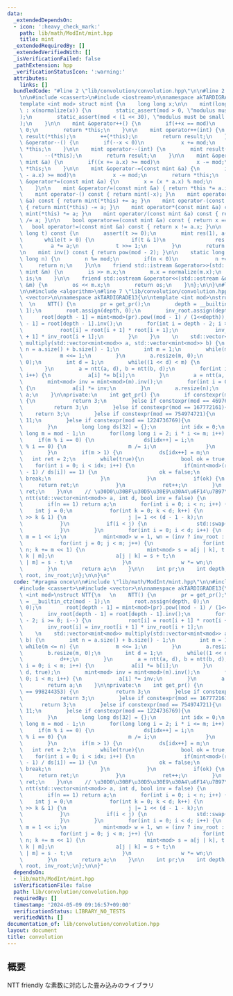 ```yaml
---
data:
  _extendedDependsOn:
  - icon: ':heavy_check_mark:'
    path: lib/math/ModInt/mint.hpp
    title: mint
  _extendedRequiredBy: []
  _extendedVerifiedWith: []
  _isVerificationFailed: false
  _pathExtension: hpp
  _verificationStatusIcon: ':warning:'
  attributes:
    links: []
  bundledCode: "#line 2 \"lib/convolution/convolution.hpp\"\n\n#line 2 \"lib/math/ModInt/mint.hpp\"\
    \n\n#include <cassert>\n#include <iostream>\n\nnamespace akTARDIGRADE13 {\n\n\
    template <int mod> struct mint {\n    long long x;\n\n    mint(long long x = 0)\
    \ : x(normalize(x)) {\n        static_assert(mod > 0, \"modulus must be positive\"\
    );\n        static_assert(mod < (1 << 30), \"modulus must be small than 2*30\"\
    );\n    }\n\n    mint &operator++() {\n        if(++x == mod)\n            x =\
    \ 0;\n        return *this;\n    }\n\n    mint operator++(int) {\n        mint\
    \ result(*this);\n        ++(*this);\n        return result;\n    }\n\n    mint\
    \ &operator--() {\n        if(--x < 0)\n            x += mod;\n        return\
    \ *this;\n    }\n\n    mint operator--(int) {\n        mint result(*this);\n \
    \       --(*this);\n        return result;\n    }\n\n    mint &operator+=(const\
    \ mint &a) {\n        if((x += a.x) >= mod)\n            x -= mod;\n        return\
    \ *this;\n    }\n\n    mint &operator-=(const mint &a) {\n        if((x += mod\
    \ - a.x) >= mod)\n            x -= mod;\n        return *this;\n    }\n\n    mint\
    \ &operator*=(const mint &a) {\n        x = (x * a.x) % mod;\n        return *this;\n\
    \    }\n\n    mint &operator/=(const mint &a) { return *this *= a.inv(); }\n\n\
    \    mint operator-() const { return mint(-x); }\n    mint operator+(const mint\
    \ &a) const { return mint(*this) += a; }\n    mint operator-(const mint &a) const\
    \ { return mint(*this) -= a; }\n    mint operator*(const mint &a) const { return\
    \ mint(*this) *= a; }\n    mint operator/(const mint &a) const { return mint(*this)\
    \ /= a; }\n\n    bool operator==(const mint &a) const { return x == a.x; }\n \
    \   bool operator!=(const mint &a) const { return x != a.x; }\n\n    mint pow(long\
    \ long t) const {\n        assert(t >= 0);\n        mint res(1), a(*this);\n \
    \       while(t > 0) {\n            if(t & 1)\n                res *= a;\n   \
    \         a *= a;\n            t >>= 1;\n        }\n        return res;\n    }\n\
    \n    mint inv() const { return pow(mod - 2); }\n\n    static long long normalize(long\
    \ long n) {\n        n %= mod;\n        if(n < 0)\n            n += mod;\n   \
    \     return n;\n    }\n\n    friend std::istream &operator>>(std::istream &is,\
    \ mint &m) {\n        is >> m.x;\n        m.x = normalize(m.x);\n        return\
    \ is;\n    }\n\n    friend std::ostream &operator<<(std::ostream &os, const mint\
    \ &m) {\n        os << m.x;\n        return os;\n    }\n};\n\n}\n#line 4 \"lib/convolution/convolution.hpp\"\
    \n\n#include <algorithm>\n#line 7 \"lib/convolution/convolution.hpp\"\n#include\
    \ <vector>\n\nnamespace akTARDIGRADE13{\n\ntemplate <int mod>\nstruct NTT{\n \
    \  \n    NTT() {\n        pr = get_pr();\n        depth = __builtin_ctz(mod -\
    \ 1);\n        root.assign(depth, 0);\n        inv_root.assign(depth, 0);\n  \
    \      root[depth - 1] = mint<mod>(pr).pow((mod - 1) / (1<<depth));\n        inv_root[depth\
    \ - 1] = root[depth - 1].inv();\n        for(int i = depth - 2; i >= 0; i--) {\n\
    \            root[i] = root[i + 1] * root[i + 1];\n            inv_root[i] = inv_root[i\
    \ + 1] * inv_root[i + 1];\n        }\n    }\n    \n    std::vector<mint<mod>>\
    \ multiply(std::vector<mint<mod>> a, std::vector<mint<mod>> b) {\n        int\
    \ n = a.size() + b.size() - 1;\n        int m = 1;\n        while(m <= n) {\n\
    \            m <<= 1;\n        }\n        a.resize(m, 0);\n        b.resize(m,\
    \ 0);\n        int d = 1;\n        while((1 << d) < m) {\n            d++;\n \
    \       }\n        a = ntt(a, d), b = ntt(b, d);\n        for(int i = 0; i < m;\
    \ i++) {\n            a[i] *= b[i];\n        }\n        a = ntt(a, d, true);\n\
    \        mint<mod> inv = mint<mod>(m).inv();\n        for(int i = 0; i < m; i++)\
    \ {\n            a[i] *= inv;\n        }\n        a.resize(n);\n        return\
    \ a;\n    }\n\nprivate:\n    int get_pr() {\n        if constexpr(mod == 998244353)\
    \ {\n            return 3;\n        }else if constexpr(mod == 469762049){\n  \
    \          return 3;\n        }else if constexpr(mod == 167772161){\n        \
    \    return 3;\n        }else if constexpr(mod == 754974721){\n            return\
    \ 11;\n        }else if constexpr(mod == 1224736769){\n            return 3;\n\
    \        }\n        long long ds[32] = {};\n        int idx = 0;\n        long\
    \ long m = mod - 1;\n        for(long long i = 2; i * i <= m; i++) {\n       \
    \     if(m % i == 0) {\n                ds[idx++] = i;\n                while(m\
    \ % i == 0) {\n                    m /= i;\n                }\n            }\n\
    \        }\n        if(m > 1) {\n            ds[idx++] = m;\n        }\n     \
    \   int ret = 2;\n        while(true){\n            bool ok = true;\n        \
    \    for(int i = 0; i < idx; i++) {\n                if(mint<mod>(ret).pow((mod\
    \ - 1) / ds[i]) == 1) {\n                    ok = false;\n                   \
    \ break;\n                }\n            }\n            if(ok) {\n           \
    \     return ret;\n            }\n            ret++;\n        }\n        return\
    \ ret;\n    }\n\n    // \u30D0\u30BF\u30D5\u30E9\u30A4\u6F14\u7B97\n    std::vector<mint<mod>>\
    \ ntt(std::vector<mint<mod>> a, int d, bool inv = false) {\n        int n = a.size();\n\
    \        if(n == 1) return a;\n        for(int i = 0; i < n; i++) {\n        \
    \    int j = 0;\n            for(int k = 0; k < d; k++) {\n                if(i\
    \ >> k & 1) {\n                    j |= 1 << (d - 1 - k);\n                }\n\
    \            }\n            if(i < j) {\n                std::swap(a[i], a[j]);\n\
    \            }\n        }\n        for(int i = 0; i < d; i++) {\n            int\
    \ m = 1 << i;\n            mint<mod> w = 1, wn = (inv ? inv_root : root)[i];\n\
    \            for(int j = 0; j < m; j++) {\n                for(int k = 0; k <\
    \ n; k += m << 1) {\n                    mint<mod> s = a[j | k], t = w * a[j |\
    \ k | m];\n                    a[j | k] = s + t;\n                    a[j | k\
    \ | m] = s - t;\n                }\n                w *= wn;\n            }\n\
    \        }\n        return a;\n    }\n\n    int pr;\n    int depth;\n    std::vector<mint<mod>>\
    \ root, inv_root;\n};\n\n}\n"
  code: "#pragma once\n\n#include \"lib/math/ModInt/mint.hpp\"\n\n#include <algorithm>\n\
    #include <cassert>\n#include <vector>\n\nnamespace akTARDIGRADE13{\n\ntemplate\
    \ <int mod>\nstruct NTT{\n   \n    NTT() {\n        pr = get_pr();\n        depth\
    \ = __builtin_ctz(mod - 1);\n        root.assign(depth, 0);\n        inv_root.assign(depth,\
    \ 0);\n        root[depth - 1] = mint<mod>(pr).pow((mod - 1) / (1<<depth));\n\
    \        inv_root[depth - 1] = root[depth - 1].inv();\n        for(int i = depth\
    \ - 2; i >= 0; i--) {\n            root[i] = root[i + 1] * root[i + 1];\n    \
    \        inv_root[i] = inv_root[i + 1] * inv_root[i + 1];\n        }\n    }\n\
    \    \n    std::vector<mint<mod>> multiply(std::vector<mint<mod>> a, std::vector<mint<mod>>\
    \ b) {\n        int n = a.size() + b.size() - 1;\n        int m = 1;\n       \
    \ while(m <= n) {\n            m <<= 1;\n        }\n        a.resize(m, 0);\n\
    \        b.resize(m, 0);\n        int d = 1;\n        while((1 << d) < m) {\n\
    \            d++;\n        }\n        a = ntt(a, d), b = ntt(b, d);\n        for(int\
    \ i = 0; i < m; i++) {\n            a[i] *= b[i];\n        }\n        a = ntt(a,\
    \ d, true);\n        mint<mod> inv = mint<mod>(m).inv();\n        for(int i =\
    \ 0; i < m; i++) {\n            a[i] *= inv;\n        }\n        a.resize(n);\n\
    \        return a;\n    }\n\nprivate:\n    int get_pr() {\n        if constexpr(mod\
    \ == 998244353) {\n            return 3;\n        }else if constexpr(mod == 469762049){\n\
    \            return 3;\n        }else if constexpr(mod == 167772161){\n      \
    \      return 3;\n        }else if constexpr(mod == 754974721){\n            return\
    \ 11;\n        }else if constexpr(mod == 1224736769){\n            return 3;\n\
    \        }\n        long long ds[32] = {};\n        int idx = 0;\n        long\
    \ long m = mod - 1;\n        for(long long i = 2; i * i <= m; i++) {\n       \
    \     if(m % i == 0) {\n                ds[idx++] = i;\n                while(m\
    \ % i == 0) {\n                    m /= i;\n                }\n            }\n\
    \        }\n        if(m > 1) {\n            ds[idx++] = m;\n        }\n     \
    \   int ret = 2;\n        while(true){\n            bool ok = true;\n        \
    \    for(int i = 0; i < idx; i++) {\n                if(mint<mod>(ret).pow((mod\
    \ - 1) / ds[i]) == 1) {\n                    ok = false;\n                   \
    \ break;\n                }\n            }\n            if(ok) {\n           \
    \     return ret;\n            }\n            ret++;\n        }\n        return\
    \ ret;\n    }\n\n    // \u30D0\u30BF\u30D5\u30E9\u30A4\u6F14\u7B97\n    std::vector<mint<mod>>\
    \ ntt(std::vector<mint<mod>> a, int d, bool inv = false) {\n        int n = a.size();\n\
    \        if(n == 1) return a;\n        for(int i = 0; i < n; i++) {\n        \
    \    int j = 0;\n            for(int k = 0; k < d; k++) {\n                if(i\
    \ >> k & 1) {\n                    j |= 1 << (d - 1 - k);\n                }\n\
    \            }\n            if(i < j) {\n                std::swap(a[i], a[j]);\n\
    \            }\n        }\n        for(int i = 0; i < d; i++) {\n            int\
    \ m = 1 << i;\n            mint<mod> w = 1, wn = (inv ? inv_root : root)[i];\n\
    \            for(int j = 0; j < m; j++) {\n                for(int k = 0; k <\
    \ n; k += m << 1) {\n                    mint<mod> s = a[j | k], t = w * a[j |\
    \ k | m];\n                    a[j | k] = s + t;\n                    a[j | k\
    \ | m] = s - t;\n                }\n                w *= wn;\n            }\n\
    \        }\n        return a;\n    }\n\n    int pr;\n    int depth;\n    std::vector<mint<mod>>\
    \ root, inv_root;\n};\n\n}"
  dependsOn:
  - lib/math/ModInt/mint.hpp
  isVerificationFile: false
  path: lib/convolution/convolution.hpp
  requiredBy: []
  timestamp: '2024-05-09 09:16:57+09:00'
  verificationStatus: LIBRARY_NO_TESTS
  verifiedWith: []
documentation_of: lib/convolution/convolution.hpp
layout: document
title: convolution
---
```


## 概要

NTT friendly な素数に対応した畳み込みのライブラリ
